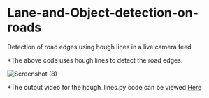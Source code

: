 # Lane-and-Object-detection-on-roads
Detection of road edges using hough lines  in a live camera feed

  *The above code uses hough lines to detect the road edges.
  
  ![Screenshot (8)](https://user-images.githubusercontent.com/72451756/95553849-df87f480-0a2c-11eb-8f65-8979aca4b3ed.png)
  
  
  
  
  
  *The output video for the hough_lines.py code can be viewed [Here](https://drive.google.com/file/d/1zDafEKfWVxcedXcYNpa4m5mOZPqu5mEJ/view?usp=sharing)


